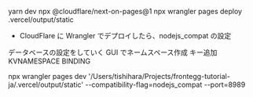 yarn dev
npx @cloudflare/next-on-pages@1
npx wrangler pages deploy .vercel/output/static

- CloudFlare に Wrangler でデプロイしたら、nodejs_compat の設定

データベースの設定をしていく
GUI でネームスペース作成
キー追加
KVNAMESPACE BINDING

npx wrangler pages dev '/Users/tishihara/Projects/frontegg-tutorial-ja/.vercel/output/static' --compatibility-flag=nodejs_compat --port=8989
